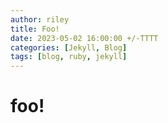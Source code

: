 ```yaml
---
author: riley
title: Foo!
date: 2023-05-02 16:00:00 +/-TTTT
categories: [Jekyll, Blog]
tags: [blog, ruby, jekyll]
---
```

# foo!
